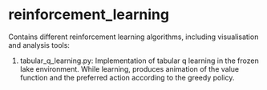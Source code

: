 # reinforcement_learning
Contains different reinforcement learning algorithms, including visualisation and analysis tools:

1. tabular_q_learning.py: Implementation of tabular q learning in the frozen lake environment. While learning, produces animation of the value function and the preferred action according to the greedy policy.
